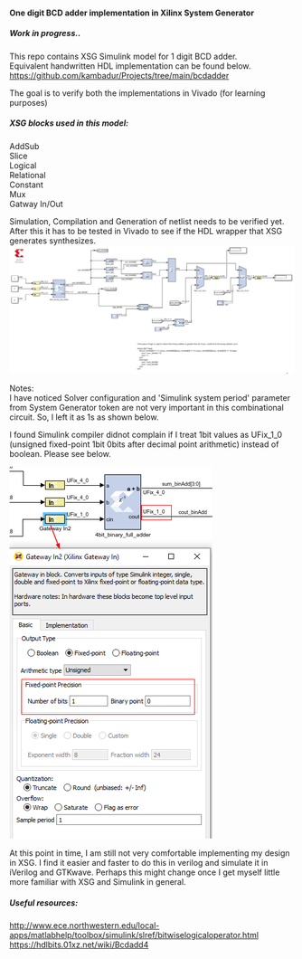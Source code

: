 #### One digit BCD adder implementation in Xilinx System Generator

##### Work in progress..  

This repo contains XSG Simulink model for 1 digit BCD adder.  
Equivalent handwritten HDL implementation can be found below.  
https://github.com/kambadur/Projects/tree/main/bcdadder  

The goal is to verify both the implementations in Vivado (for learning purposes)  

##### XSG blocks used in this model:  
AddSub  
Slice  
Logical  
Relational  
Constant  
Mux  
Gatway In/Out  


Simulation, Compilation and Generation of netlist needs to be verified yet. After this it has to be tested in Vivado to see if the HDL wrapper that XSG generates synthesizes.  
![](assets/bcdadd_1dig.png)   


Notes:  
I have noticed Solver configuration and 'Simulink system period' parameter from System Generator token are not very important in this combinational circuit.  So, I left it as 1s as shown below.

I found Simulink compiler didnot complain if I treat 1bit values as UFix_1_0 (unsigned fixed-point 1bit 0bits after decimal point arithmetic) instead of boolean. Please see below.  

![](assets/UFix_1_0.png)  

At this point in time, I am still not very comfortable implementing my design in XSG. I find it easier and faster to do this in verilog and simulate it in iVerilog and GTKwave. Perhaps this might change once I get myself little more familiar with XSG and Simulink in general.  


##### Useful resources:  
http://www.ece.northwestern.edu/local-apps/matlabhelp/toolbox/simulink/slref/bitwiselogicaloperator.html  
https://hdlbits.01xz.net/wiki/Bcdadd4  
